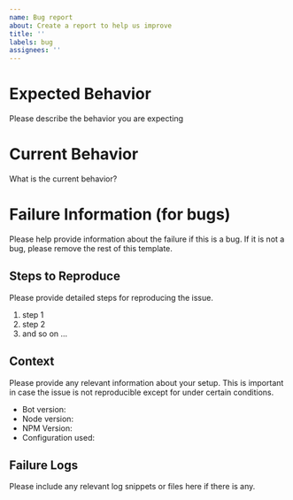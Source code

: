 ```yaml
---
name: Bug report
about: Create a report to help us improve
title: ''
labels: bug
assignees: ''
---
```


# Expected Behavior

Please describe the behavior you are expecting

# Current Behavior

What is the current behavior?

# Failure Information (for bugs)

Please help provide information about the failure if this is a bug. If it is not a bug, please remove the rest of this template.

## Steps to Reproduce

Please provide detailed steps for reproducing the issue.

1. step 1
2. step 2
3. and so on ...

## Context

Please provide any relevant information about your setup. This is important in case the issue is not reproducible except for under certain conditions.

- Bot version:
- Node version:
- NPM Version:
- Configuration used:

## Failure Logs

Please include any relevant log snippets or files here if there is any.

